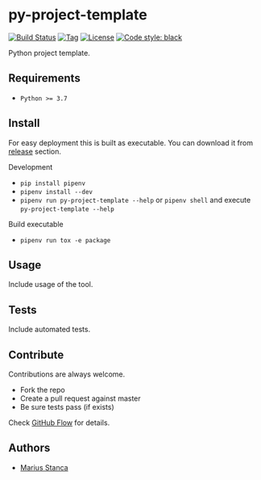 # py-project-template

[![Build Status](https://travis-ci.com/wmariuss/py-project-template.svg?branch=master)](https://travis-ci.com/wmariuss/py-project-template)
[![Tag](https://img.shields.io/github/v/tag/wmariuss/py-project-template)](https://github.com/wmariuss/py-project-template/tags)
[![License](https://img.shields.io/github/license/wmariuss/py-project-template)](https://github.com/wmariuss/py-project-template/blob/master/LICENSE)
[![Code style: black](https://img.shields.io/badge/code%20style-black-000000.svg)](https://github.com/psf/black)

Python project template.

## Requirements

* `Python >= 3.7`

## Install

For easy deployment this is built as executable. You can download it from [release](https://github.com/wmariuss/py-project-template/releases) section.

Development

* `pip install pipenv`
* `pipenv install --dev`
* `pipenv run py-project-template --help` or `pipenv shell` and execute `py-project-template --help`

Build executable

* `pipenv run tox -e package`

## Usage

Include usage of the tool.

## Tests

Include automated tests.

## Contribute

Contributions are always welcome.

* Fork the repo
* Create a pull request against master
* Be sure tests pass (if exists)

Check [GitHub Flow](https://guides.github.com/introduction/flow/) for details.

## Authors

* [Marius Stanca](mailto:me@marius.xyz)
